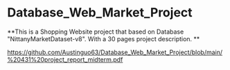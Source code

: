 # Database_Web_Market_Project
**This is a Shopping Website project that based on Database "NittanyMarketDataset-v8". 
With a 30 pages project description. **


https://github.com/Austinguo63/Database_Web_Market_Project/blob/main/%20431%20project_report_midterm.pdf
